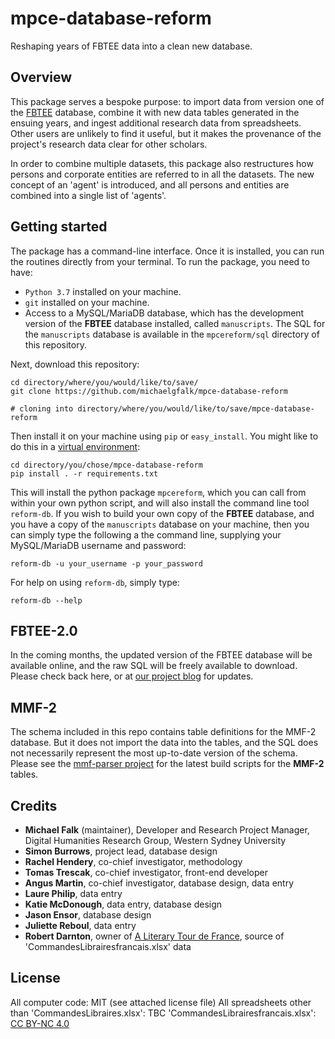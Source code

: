 # mpce-database-reform
Reshaping years of FBTEE data into a clean new database.

## Overview

This package serves a bespoke purpose: to import data from version one of the [FBTEE](http://fbtee.uws.edu.au/main/) database, combine it with new data tables generated in the ensuing years, and ingest additional research data from spreadsheets. Other users are unlikely to find it useful, but it makes the provenance of the project's research data clear for other scholars.

In order to combine multiple datasets, this package also restructures how persons and corporate entities are referred to in all the datasets. The new concept of an 'agent' is introduced, and all persons and entities are combined into a single list of 'agents'.

## Getting started

The package has a command-line interface. Once it is installed, you can run the routines directly from your terminal. To run the package, you need to have:

* `Python 3.7` installed on your machine.
* `git` installed on your machine.
* Access to a MySQL/MariaDB database, which has the development version of the **FBTEE** database installed, called `manuscripts`. The SQL for the `manuscripts` database is available in the `mpcereform/sql` directory of this repository.

Next, download this repository:

```
cd directory/where/you/would/like/to/save/
git clone https://github.com/michaelgfalk/mpce-database-reform

# cloning into directory/where/you/would/like/to/save/mpce-database-reform
```

Then install it on your machine using `pip` or `easy_install`. You might like to do this in a [virtual environment](https://docs.python.org/3/library/venv.html):

```
cd directory/you/chose/mpce-database-reform
pip install . -r requirements.txt
```

This will install the python package `mpcereform`, which you can call from within your own python script, and will also install the command line tool `reform-db`. If you wish to build your own copy of the **FBTEE** database, and you have a copy of the `manuscripts` database on your machine, then you can simply type the following a the command line, supplying your MySQL/MariaDB username and password:

```
reform-db -u your_username -p your_password
```

For help on using `reform-db`, simply type:

```
reform-db --help
```

## FBTEE-2.0

In the coming months, the updated version of the FBTEE database will be available online, and the raw SQL will be freely available to download. Please check back here, or at [our project blog](https://frenchbooktrade.wordpress.com/) for updates.

## MMF-2

The schema included in this repo contains table definitions for the MMF-2 database. But it does not import the data into the tables, and the SQL does not necessarily represent the most up-to-date version of the schema. Please see the [mmf-parser project](https://github.com/michaelgfalk/mmf-parser) for the latest build scripts for the **MMF-2** tables.

## Credits

* **Michael Falk** (maintainer), Developer and Research Project Manager, Digital Humanities Research Group, Western Sydney University
* **Simon Burrows**, project lead, database design
* **Rachel Hendery**, co-chief investigator, methodology
* **Tomas Trescak**, co-chief investigator, front-end developer
* **Angus Martin**, co-chief investigator, database design, data entry
* **Laure Philip**, data entry
* **Katie McDonough**, data entry, database design
* **Jason Ensor**, database design
* **Juliette Reboul**, data entry
* **Robert Darnton**, owner of [A Literary Tour de France](http://www.robertdarnton.org/), source of 'CommandesLibrairesfrancais.xlsx' data

## License

All computer code: MIT (see attached license file)
All spreadsheets other than 'CommandesLibraires.xlsx': TBC
'CommandesLibrairesfrancais.xlsx': [CC BY-NC 4.0](http://creativecommons.org/licenses/by-nc/4.0/)
